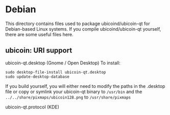 
Debian
====================
This directory contains files used to package ubicoind/ubicoin-qt
for Debian-based Linux systems. If you compile ubicoind/ubicoin-qt yourself, there are some useful files here.

## ubicoin: URI support ##


ubicoin-qt.desktop  (Gnome / Open Desktop)
To install:

	sudo desktop-file-install ubicoin-qt.desktop
	sudo update-desktop-database

If you build yourself, you will either need to modify the paths in
the .desktop file or copy or symlink your ubicoin-qt binary to `/usr/bin`
and the `../../share/pixmaps/ubicoin128.png` to `/usr/share/pixmaps`

ubicoin-qt.protocol (KDE)

